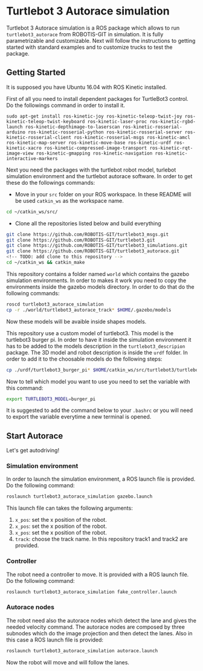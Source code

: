 # Turtlebot 3 Autorace simulation #

Turtlebot 3 Autorace simulation is a ROS package which allows to run ```turtlebot3_autorace``` from ROBOTIS-GIT in simulation. It is fully parametrizable and customizable. Next will follow the instructions to getting started with standard examples and to customize trucks to test the package.

## Getting Started ##

It is supposed you have Ubuntu 16.04 with ROS Kinetic installed.

First of all you need to install dependent packages for TurtleBot3 control.
Do the followings command in order to install it.

```shell
sudo apt-get install ros-kinetic-joy ros-kinetic-teleop-twist-joy ros-kinetic-teleop-twist-keyboard ros-kinetic-laser-proc ros-kinetic-rgbd-launch ros-kinetic-depthimage-to-laserscan ros-kinetic-rosserial-arduino ros-kinetic-rosserial-python ros-kinetic-rosserial-server ros-kinetic-rosserial-client ros-kinetic-rosserial-msgs ros-kinetic-amcl ros-kinetic-map-server ros-kinetic-move-base ros-kinetic-urdf ros-kinetic-xacro ros-kinetic-compressed-image-transport ros-kinetic-rqt-image-view ros-kinetic-gmapping ros-kinetic-navigation ros-kinetic-interactive-markers
```

Next you need the packages with the turtlebot robot model, turlebot simulation environment and the turtlebot autorace software. In order to get these do the followings commands:

- Move in your ```src``` folder on your ROS workspace. In these README will be used ```catkin_ws``` as the workspace name.

```bash
cd ~/catkin_ws/src/
```

- Clone all the repositories listed below and build everything

```bash
git clone https://github.com/ROBOTIS-GIT/turtlebot3_msgs.git
git clone https://github.com/ROBOTIS-GIT/turtlebot3.git
git clone https://github.com/ROBOTIS-GIT/turtlebot3_simulations.git
git clone https://github.com/ROBOTIS-GIT/turtlebot3_autorace.git
<!-- TODO: add clone to this repository -->
cd ~/catkin_ws && catkin_make
```

This repository contains a folder named ```world``` which contains the gazebo simulation environments. In order to makes it work you need to copy the environments inside the gazebo models directory. In order to do that do the following commands:

```bash
roscd turtlebot3_autorace_simulation
cp -r ./world/turtlebot3_autorace_track* $HOME/.gazebo/models
```

Now these models will be avaible inside shapes models.

This repository use a custom model of turtlebot3. This model is the turtlebot3 burger pi. In order to have it inside the simulation environment it has to be added to the models description in the ```turtlebot3_descripion``` package.
The 3D model and robot description is inside the ```urdf``` folder. In order to add it to the choosable models do the following steps:

```bash
cp ./urdf/turtlebot3_burger_pi* $HOME/catkin_ws/src/turtlebot3/turtlebot3_description/urdf/.
```

Now to tell which model you want to use you need to set the variable with this command:

```bash
export TURTLEBOT3_MODEL=burger_pi
```

It is suggested to add the command below to your `.bashrc` or you will need to export the variable everytime a new terminal is opened.

## Start Autorace ##

Let's get autodriving!

### Simulation environment ###

In order to launch the simulation environment, a ROS launch file is provided. Do the following command:

```bash
roslaunch turtlebot3_autorace_simulation gazebo.launch
```

This launch file can takes the following arguments:

1. ```x_pos```: set the x position of the robot.
2. ```x_pos```: set the x position of the robot.
3. ```x_pos```: set the x position of the robot.
4. ```track```: choose the track name. In this repository track1 and track2 are provided.

### Controller ###

The robot need a controller to move. It is provided with a ROS launch file. Do the following command:

```bash
roslaunch turtlebot3_autorace_simulation fake_controller.launch
```

### Autorace nodes ###

The robot need also the autorace nodes which detect the lane and gives the needed velocity command.
The autorace nodes are composed by three subnodes which do the image projection and then detect the lanes.
Also in this case a ROS launch file is provided:

```bash
roslaunch turtlebot3_autorace_simulation autorace.launch
```

Now the robot will move and will follow the lanes.

<!-- ## Calibration ##

Do the robot do not follow the lanes? You need to calibrate it.
The roslaunch files will search inside the ```config``` folder in this repository. Then you need to override the files inside that folder.
In order to enter configuration mode you can pass as parameter to the autorace launch the ```calibration_mode``` argument. In order to do this do the following step:

```bash
roslaunch turtlebot3_autorace_simulation gazebo.launch
roslaunch turtlebot3_autorace_simulation autorace.launch calibration_mode:=calibration
```

Then open ```rqt_image_view``` to see what the camera sees. If the calibration mode is on you shoud see wrong detect in the topic -->
